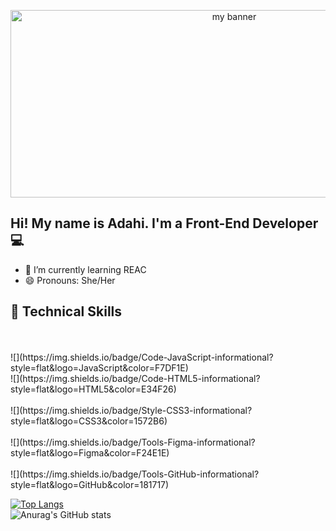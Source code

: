 <p align='center'>

<img width='700' height='300' src='https://user-images.githubusercontent.com/107142458/200063143-db95af68-546d-48eb-86a8-b389176caa24.png' alt='my banner'>

</p>

<h2 aling='center'> Hi! My name is Adahi. I'm a Front-End Developer 💻 </h1>


- 🌱 I’m currently learning REAC
- 😄 Pronouns: She/Her

## 💼 Technical Skills
<br>
<br>
![](https://img.shields.io/badge/Code-JavaScript-informational?style=flat&logo=JavaScript&color=F7DF1E)
<br>
![](https://img.shields.io/badge/Code-HTML5-informational?style=flat&logo=HTML5&color=E34F26)
<br>
<br>
![](https://img.shields.io/badge/Style-CSS3-informational?style=flat&logo=CSS3&color=1572B6)
<br>
<br>
![](https://img.shields.io/badge/Tools-Figma-informational?style=flat&logo=Figma&color=F24E1E)
<br>
<br>
![](https://img.shields.io/badge/Tools-GitHub-informational?style=flat&logo=GitHub&color=181717)

[![Top Langs](https://github-readme-stats.vercel.app/api/top-langs/?username=Zarahi93&layout=compact)](https://github.com/Zarahi93)
<br>
![Anurag's GitHub stats](https://github-readme-stats.vercel.app/api?username=Zarahi93&show_icons=true&theme=transparent)
